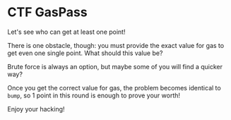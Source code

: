 # CTF GasPass

Let's see who can get at least one point!

There is one obstacle, though: you must provide the exact value for gas to get even one single point. What should this value be?

Brute force is always an option, but maybe some of you will find a quicker way?

Once you get the correct value for gas, the problem becomes identical to `bump`, so 1 point in this round is enough to prove your worth!

Enjoy your hacking!
